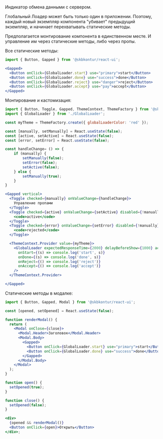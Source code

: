 Индикатор обмена данными с сервером.

Глобальный Лоадер может быть только один в приложении. Поэтому, каждый новый экземпляр компонента
"убивает" предыдущий
экземпляр, и начинает перехватывать статические методы.

Предполагается монтирование компонента в единственном месте. И управление им через статические методы, либо через пропы.

Все статические методы:
```jsx harmony
import { Button, Gapped } from '@skbkontur/react-ui';

<Gapped>
  <Button onClick={GlobalLoader.start} use="primary">start</Button>
  <Button onClick={GlobalLoader.done} use="success">done</Button>
  <Button onClick={GlobalLoader.reject} use="danger">reject</Button>
  <Button onClick={GlobalLoader.accept} use="pay">accept</Button>
</Gapped>
```

Монтирование и кастомизация:
```jsx harmony
import { Button, Toggle, Gapped, ThemeContext, ThemeFactory } from '@skbkontur/react-ui';
import { GlobalLoader } from './GlobalLoader';

const myTheme = ThemeFactory.create({ globalLoaderColor: 'red' });

const [manually, setManually] = React.useState(false);
const [active, setActive] = React.useState(false);
const [error, setError] = React.useState(false);

const handleChange= () => {
    if (manually) {
        setManually(false);
        setError(false);
        setActive(false);
    } else {
        setManually(true);
    }
}

<Gapped vertical>
  <Toggle checked={manually} onValueChange={handleChange}>
    Управление пропами
  </Toggle>
  <Toggle checked={active} onValueChange={setActive} disabled={!manually}>
    <code>active</code>
  </Toggle>
  <Toggle checked={error} onValueChange={setError} disabled={!manually}>
    <code>rejected</code>
  </Toggle>

  <ThemeContext.Provider value={myTheme}>
    <GlobalLoader expectedResponseTime={2000} delayBeforeShow={1000} active={active} rejected={error}
      onStart={(s) => console.log('start', s)}
      onDone={(s) => console.log('done', s)}
      onReject={() => console.log('reject')}
      onAccept={() => console.log('accept')}
    />
  </ThemeContext.Provider>

</Gapped>
```


Статические методы в модалке:
```jsx harmony
import { Button, Gapped, Modal } from '@skbkontur/react-ui';

const [opened, setOpened] = React.useState(false);

function renderModal() {
  return (
    <Modal onClose={close}>
      <Modal.Header>Заголовок</Modal.Header>
      <Modal.Body>
        <Gapped>
          <Button onClick={GlobalLoader.start} use="primary">start</Button>
          <Button onClick={GlobalLoader.done} use="success">done</Button>
        </Gapped>
      </Modal.Body>
    </Modal>
  );
}

function open() {
  setOpened(true);
}

function close() {
  setOpened(false);
}

<div>
  {opened && renderModal()}
  <Button onClick={open}>Открыть</Button>
</div>;
```
